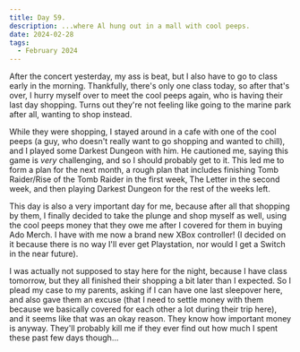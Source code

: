 ```yaml
---
title: Day 59.
description: ...where Al hung out in a mall with cool peeps.
date: 2024-02-28
tags: 
  - February 2024
---
```


After the concert yesterday, my ass is beat, but I also have to go to class early in the morning. Thankfully, there's only one class today, so after that's over, I hurry myself over to meet the cool peeps again, who is having their last day shopping. Turns out they're not feeling like going to the marine park after all, wanting to shop instead.

While they were shopping, I stayed around in a cafe with one of the cool peeps (a guy, who doesn't really want to go shopping and wanted to chill), and I played some Darkest Dungeon with him. He cautioned me, saying this game is *very* challenging, and so I should probably get to it. This led me to form a plan for the next month, a rough plan that includes finishing Tomb Raider/Rise of the Tomb Raider in the first week, The Letter in the second week, and then playing Darkest Dungeon for the rest of the weeks left.

This day is also a very important day for me, because after all that shopping by them, I finally decided to take the plunge and shop myself as well, using the cool peeps money that they owe me after I covered for them in buying Ado Merch. I have with me now a brand new XBox controller! (I decided on it because there is no way I'll ever get Playstation, nor would I get a Switch in the near future).

I was actually not supposed to stay here for the night, because I have class tomorrow, but they all finished their shopping a bit later than I expected. So I plead my case to my parents, asking if I can have one last sleepover here, and also gave them an excuse (that I need to settle money with them because we basically covered for each other a lot during their trip here), and it seems like that was an okay reason. They know how important money is anyway. They'll probably kill me if they ever find out how much I spent these past few days though...

